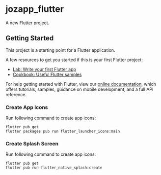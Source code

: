 # jozapp_flutter

A new Flutter project.

## Getting Started

This project is a starting point for a Flutter application.

A few resources to get you started if this is your first Flutter project:

- [Lab: Write your first Flutter app](https://flutter.dev/docs/get-started/codelab)
- [Cookbook: Useful Flutter samples](https://flutter.dev/docs/cookbook)

For help getting started with Flutter, view our
[online documentation](https://flutter.dev/docs), which offers tutorials,
samples, guidance on mobile development, and a full API reference.

### Create App Icons
Run following command to create app icons:
```
flutter pub get
flutter packages pub run flutter_launcher_icons:main
```

### Create Splash Screen
Run following command to create app icons:
```
flutter pub get
flutter pub run flutter_native_splash:create
```